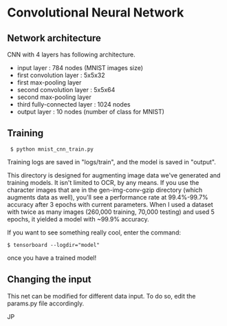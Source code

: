 # Convolutional Neural Network

## Network architecture

CNN with 4 layers has following architecture.

+ input layer : 784 nodes (MNIST images size)
+ first convolution layer : 5x5x32
+ first max-pooling layer
+ second convolution layer : 5x5x64
+ second max-pooling layer
+ third fully-connected layer : 1024 nodes
+ output layer : 10 nodes (number of class for MNIST)

## Training

``` $ python mnist_cnn_train.py```

Training logs are saved in "logs/train", and the model is saved in "output".

This directory is designed for augmenting image data we've generated and
training models. It isn't limited to OCR, by any means. If you use the character
images that are in the gen-img-conv-gzip directory (which augments data as
well), you'll see a performance rate at 99.4%-99.7% accuracy after 3 epochs with
current parameters. When I used a dataset with twice as many images (260,000 training, 70,000 testing) and used 5 epochs,
it yielded a model with ~99.9% accuracy.

If you want to see something really cool, enter the command: 

``` $ tensorboard --logdir="model" ```

once you have a trained model!

## Changing the input

This net can be modified for different data input. To do so, edit the params.py file accordingly.

JP